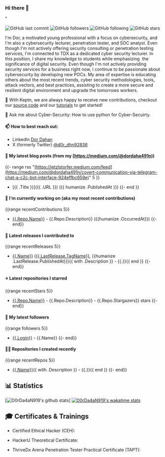 
### Hi there 👋

<!--
**D0rDa4aN919/D0rDa4aN919** is a ✨ _special_ ✨ repository because its `README.md` (this file) appears on your GitHub profile.

Here are some ideas to get you started:

- 🔭 I’m currently working on ...
- 🌱 I’m currently learning ...
- 👯 I’m looking to collaborate on ...
- 🤔 I’m looking for help with ...
- 💬 Ask me about ...
- 📫 How to reach me: ...
- 😄 Pronouns: ...
- ⚡ Fun fact: ...
-->

<!--START_SECTION:badgesTags-->"
![GitHub last commit](https://img.shields.io/github/last-commit/D0rDa4aN919/D0rDa4aN919?label=updated)
![GitHub followers](https://img.shields.io/github/followers/D0rDa4aN919?label=GitHub%20followers)
![GitHub following](https://img.shields.io/github/followers/D0rDa4aN919?label=GitHub%20following)
![GitHub stars](https://img.shields.io/github/stars/D0rDa4aN919?label=GitHub%20stars)
<!--END_SECTION:badgesTags-->

<!--START_SECTION:Explain-->
I'm Dor, a motivated young professional with a focus on cybersecurity, and I'm also a cybersecurity lecturer, penetration tester, and SOC analyst. Even though I'm not actively offering security consulting or penetration testing services, I'm connected to TDX as a dedicated cyber security lecturer. In this position, I share my knowledge to students while emphasizing  the significance of digital security. Even though I'm not actively providing security services for a business right now, I continue to be passionate about cybersecurity by developing new POCs. My area of expertise is educating others about the most recent trends, cyber security methodologies, tools, attack vectors, and best practices, assisting to create a more secure and resilient digital environment and upgrade the tomorrows workers.
<!--END_SECTION:Explain-->

<!--START_SECTION:contributions-->
👯 With Keptn, we are always happy to receive new contributions, checkout our [source code](https://github.com/keptn/keptn) and our [tutorials](https://tutorials.keptn.sh) to get started!
<!--END_SECTION:contributions-->
<!--START_SECTION:about-->
💬 Ask me about Cyber-Security: How to use python for Cyber-Secuirty.
<!--END_SECTION:about-->
<!--START_SECTION:reach-->
#### 📫 How to best reach out: 
- LinkedIn [Dor Dahan](https://www.linkedin.com/in/dor-dahan-b44655154/)
- X (formerly Twitter) [@d0r_dhn92836](https://twitter.com/d0r_dhn92836)
<!--END_SECTION:reach-->
<!--START_SECTION:blog-->
#### 📖 My latest blog posts (from my [https://medium.com/@dordaha491n))
{{- range rss "[https://jetzlstorfer.medium.com/feed](https://medium.com/@dordaha491n/covert-communication-via-telegram-chat-a-c2c-bot-interface-924effbc659e)" 5 }}
- [{{ .Title }}]({{ .URL }}) ({{ humanize .PublishedAt }})
{{- end }}
<!--END_SECTION:blog-->
<!--START_SECTION:currently-->
#### 👷 I'm currently working on (aka my most recent contributions)
{{range recentContributions 5}}
- [{{.Repo.Name}}]({{.Repo.URL}}) - {{.Repo.Description}} ({{humanize .OccurredAt}})
{{- end}}
<!--END_SECTION:currently-->
<!--START_SECTION:Latest-->
#### 🚀 Latest releases I contributed to
{{range recentReleases 5}}
- [{{.Name}}]({{.URL}}) ([{{.LastRelease.TagName}}]({{.LastRelease.URL}}), {{humanize .LastRelease.PublishedAt}}){{ with .Description }} - {{.}}{{ end }}
{{- end}}
<!--END_SECTION:Latest-->
<!--START_SECTION:repositories-->
#### ⭐ Latest repositories I starred
{{range recentStars 5}}
- [{{.Repo.Name}}]({{.Repo.URL}}) - {{.Repo.Description}} - {{.Repo.Stargazers}} stars
{{- end}}
<!--END_SECTION:repositories-->
<!--START_SECTION:followers-->
#### 👥 My latest followers
{{range followers 5}}
- [{{.Login}}]({{.URL}}) - {{.Name}}
{{- end}}
<!--END_SECTION:followers-->
<!--START_SECTION:recently-->
#### 👨‍💻 Repositories I created recently
{{range recentRepos 5}}
- [{{.Name}}]({{.URL}}){{ with .Description }} - {{.}}{{ end }}
{{- end}}
<!--END_SECTION:recently-->
<!--START_SECTION:Statistics-->
## 📊 Statistics
[![D0rDa4aN919's github stats](https://github-readme-stats.vercel.app/api?username=D0rDa4aN919&show_icons=true&theme=radical)]
[![D0rDa4aN919's wakatime stats](https://github-readme-stats.vercel.app/api/wakatime?username=D0rDa4aN919)](https://github.com/D0rDa4aN919/github-readme-stats)

<!--END_SECTION:Statistics-->


<!--START_SECTION:Certificates-->
## 🎓 Certificates & Trainings

- Certified Ethical Hacker (CEH):

- HackerU Theoretical Certificate:
  
- ThriveDx Arena Penetration Tester Practical Certificate (TAPT): 
<!--END_SECTION:Certificates-->

<!--START_SECTION:badgesCert-->

<!--END_SECTION:badgesCert-->
